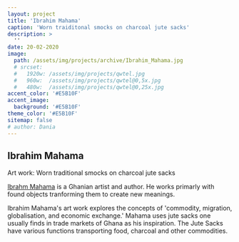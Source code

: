 ```yaml
---
layout: project
title: 'Ibrahim Mahama'
caption: 'Worn traiditonal smocks on charcoal jute sacks'
description: >
  ''
date: 20-02-2020
image: 
  path: /assets/img/projects/archive/Ibrahim_Mahama.jpg
  # srcset: 
  #   1920w: /assets/img/projects/qwtel.jpg
  #   960w:  /assets/img/projects/qwtel@0,5x.jpg
  #   480w:  /assets/img/projects/qwtel@0,25x.jpg
accent_color: '#E5B10F'
accent_image:
  background: '#E5B10F'
theme_color: '#E5B10F'
sitemap: false
# author: Dania
---
```

## Ibrahim Mahama

Art work: Worn traditional smocks on charcoal jute sacks

[Ibrahm Mahama](https://whitecube.com/artists/artist/him_mahama) is a Ghanian artist and author. He works primarly with found objects tranforming them to create new meanings.

Ibrahim Mahama's art work explores the concepts of 'commodity, migration, globalisation, and economic exchange.' Mahama uses jute sacks one usually finds in trade markets of Ghana as his inspiration. The Jute Sacks have various functions transporting food, charcoal and other commodities.
